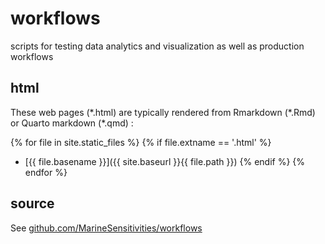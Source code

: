# workflows
scripts for testing data analytics and visualization as well as production workflows

## html

These web pages (\*.html) are typically rendered from Rmarkdown (\*.Rmd) or Quarto markdown (\*.qmd) :

<!-- Jekyll rendering: https://marineenergy.github.io/apps/ -->
{% for file in site.static_files %}
  {% if file.extname == '.html' %}
* [{{ file.basename }}]({{ site.baseurl }}{{ file.path }})
  {% endif %}
{% endfor %}

## source

See [github.com/MarineSensitivities/workflows](https://github.com/MarineSensitivities/workflows)
